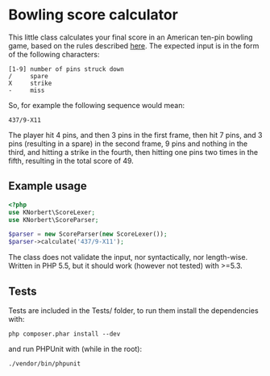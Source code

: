 Bowling score calculator
===

This little class calculates your final score in an American ten-pin bowling game, based on the rules described [here](http://www.topendsports.com/sport/tenpin/scoring.htm). The expected input is in the form of the following characters:

```
[1-9] number of pins struck down
/     spare
X     strike
-     miss
```

So, for example the following sequence would mean:

    437/9-X11

The player hit 4 pins, and then 3 pins in the first frame, then hit 7 pins, and 3 pins (resulting in a spare) in the second frame, 9 pins and nothing in the third, and hitting a strike in the fourth, then hitting one pins two times in the fifth, resulting in the total score of 49.

Example usage
---

```php
<?php
use KNorbert\ScoreLexer;
use KNorbert\ScoreParser;

$parser = new ScoreParser(new ScoreLexer());
$parser->calculate('437/9-X11');
```

The class does not validate the input, nor syntactically, nor length-wise. Written in PHP 5.5, but it should work (however not tested) with >=5.3.

Tests
---

Tests are included in the Tests/ folder, to run them install the dependencies with:

```
php composer.phar install --dev
```

and run PHPUnit with (while in the root):

```
./vendor/bin/phpunit
```
